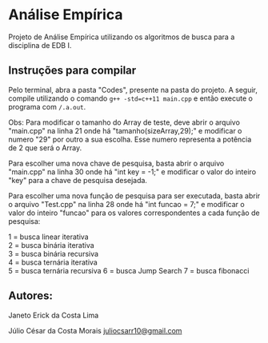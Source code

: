 # Análise Empírica
Projeto de Análise Empírica utilizando os algoritmos de busca para a disciplina de EDB I.


## Instruções para compilar
 Pelo terminal, abra a pasta "Codes", presente na pasta do projeto. A seguir, compile utilizando o comando `g++ -std=c++11 main.cpp` e então execute o programa com `/.a.out`.

Obs: Para modificar o tamanho do Array de teste, deve abrir o arquivo "main.cpp" na linha 21 onde há "tamanho(sizeArray,29);" e modificar o numero "29" por outro a sua escolha. Esse numero representa a potência de 2 que será o Array.
  
Para escolher uma nova chave de pesquisa, basta abrir o arquivo "main.cpp" na linha 30 onde há "int key = -1;" e modificar o valor do inteiro "key" para a chave de pesquisa desejada.
    
Para escolher uma nova função de pesquisa para ser executada, basta abrir o arquivo "Test.cpp" na linha 28 onde há "int funcao = 7;" e modificar o valor do inteiro "funcao" para os valores correspondentes a cada função de pesquisa:
  
1 = busca linear iterativa          
2 = busca binária iterativa         
3 = busca binária recursiva            
4 = busca ternária iterativa          
5 = busca ternária recursiva
6 = busca Jump Search
7 = busca fibonacci


## Autores: 
Janeto Erick da Costa Lima 

Júlio César da Costa Morais <juliocsarr10@gmail.com>
